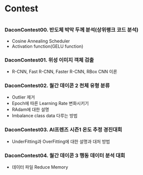 # Contest

#
### DaconContest00. 반도체 박막 두께 분석(상위랭크 코드 분석)
- Cosine Annealing Scheduler
- Activation function(GELU function)


### DaconContest01. 위성 이미지 객체 검출
- R-CNN, Fast R-CNN, Faster R-CNN, RBox CNN 이론


### DaconContest02. 월간 데이콘 2 천체 유형 분류
- Outlier 제거
- Epoch에 따른 Learning Rate 변화시키기
- RAdam에 대한 설명
- Imbalance class data 다루는 방법


### DaconContest03. AI프렌즈 시즌1 온도 추정 경진대회
- UnderFitting과 OverFitting에 대한 설명과 대처 방법


### DaconContest04. 월간 데이콘 3 행동 데이터 분석 대회
- 데이터 파일 Reduce Memory
